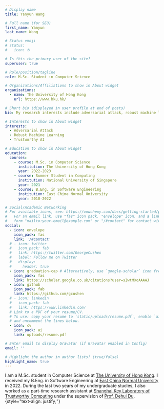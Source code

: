 ```yaml
---
# Display name
title: Yanyun Wang

# Full name (for SEO)
first_name: Yanyun
last_name: Wang

# Status emoji
# status:
#   icon: ☕️

# Is this the primary user of the site?
superuser: true

# Role/position/tagline
role: M.Sc. Student in Computer Science

# Organizations/Affiliations to show in About widget
organizations:
  - name: The University of Hong Kong
    url: https://www.hku.hk/

# Short bio (displayed in user profile at end of posts)
bio: My research interests include adversarial attack, robust machine learning and trustworthy AI.

# Interests to show in About widget
interests:
  - Adversarial Attack
  - Robust Machine Learning
  - Trustworthy AI

# Education to show in About widget
education:
  courses:
    - course: M.Sc. in Computer Science
      institution: The University of Hong Kong
      year: 2022-2023
    - course: Summer Student in Computing
      institution: National University of Singapore
      year: 2021
    - course: B.Eng. in Software Engineering
      institution: East China Normal University
      year: 2018-2022

# Social/Academic Networking
# For available icons, see: https://wowchemy.com/docs/getting-started/page-builder/#icons
#   For an email link, use "fas" icon pack, "envelope" icon, and a link in the
#   form "mailto:your-email@example.com" or "/#contact" for contact widget.
social:
  - icon: envelope
    icon_pack: fas
    link: '/#contact'
  # - icon: twitter
  #   icon_pack: fab
  #   link: https://twitter.com/GeorgeCushen
  #   label: Follow me on Twitter
  #   display:
  #     header: true
  - icon: graduation-cap # Alternatively, use `google-scholar` icon from `ai` icon pack
    icon_pack: fas
    link: https://scholar.google.co.uk/citations?user=sIwtMXoAAAAJ
  - icon: github
    icon_pack: fab
    link: https://github.com/gcushen
  # - icon: linkedin
  #   icon_pack: fab
  #   link: https://www.linkedin.com/
  # Link to a PDF of your resume/CV.
  # To use: copy your resume to `static/uploads/resume.pdf`, enable `ai` icons in `params.yaml`,
  # and uncomment the lines below.
  - icon: cv
    icon_pack: ai
    link: uploads/resume.pdf

# Enter email to display Gravatar (if Gravatar enabled in Config)
email: ''

# Highlight the author in author lists? (true/false)
highlight_name: true
---
```


I am a M.Sc. student in Computer Science at [The University of Hong Kong](https://www.hku.hk/). I received my B.Eng. in Software Engineering at [East China Normal University](https://english.ecnu.edu.cn/) in 2022. During the last two years of my undergraduate studies, I also worked as a part-time research assistant at [Shanghai Key Laboratory of Trustworthy Computing](http://20141022090616.51eweb.com) under the supervision of [Prof. Dehui Du](https://scholar.google.com/citations?user=9WHLtvoAAAAJ&hl=en&oi=ao).
{style="text-align: justify;"}
